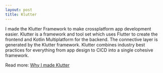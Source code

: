 ```yaml
---  
layout: post  
title: Klutter
---  
```


I made the Klutter Framework to make crossplatform app development easier.
Klutter is a framework and tool set which uses Flutter to create the frontend
and Kotlin Multiplatform for the backend. The connective layer is generated
by the Klutter framework. Klutter combines industry best practices
for everything from app design to CICD into a single cohesive framework.

Read more:
[Why I made Klutter](_posts/2022-01-02-klutter-1.md)